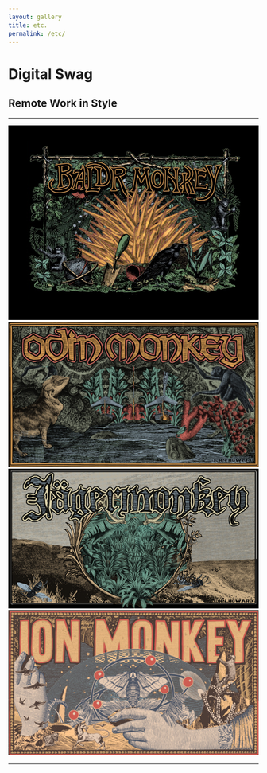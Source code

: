 ```yaml
---
layout: gallery
title: etc.
permalink: /etc/
---
```


# Digital Swag

## Remote Work in Style

---

<a href="/assets/img/baldr-background.png" download>
<img class="gallery__remote" src="/assets/img/baldr-background.png" alt="Baldr Remote" title="Baldr Remote"/>
</a>
<a href="/assets/img/odin-background.png" download>
<img class="gallery__remote" src="/assets/img/odin-background.png" alt="Odin Remote" title="Odin Remote"/>
</a>
<a href="/assets/img/jaeger-background.png" download>
<img class="gallery__remote" src="/assets/img/jaeger-background.png" alt="Jaeger Remote" title="Jaeger Remote"/>
</a>
<a href="/assets/img/ion-background.png" download>
<img class="gallery__remote" src="/assets/img/ion-background.png" alt="Ion Remote" title="Ion Remote"/>
</a>

---

